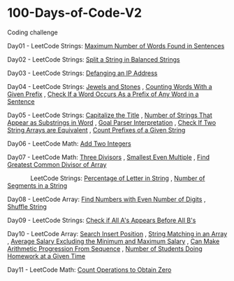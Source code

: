 # 100-Days-of-Code-V2

Coding challenge

Day01 - LeetCode Strings: [Maximum Number of Words Found in Sentences](https://leetcode.com/problems/maximum-number-of-words-found-in-sentences/)

Day02 - LeetCode Strings: [Split a String in Balanced Strings](https://leetcode.com/problems/split-a-string-in-balanced-strings/)

Day03 - LeetCode Strings: [Defanging an IP Address](https://leetcode.com/problems/defanging-an-ip-address/)

Day04 - LeetCode Strings: [Jewels and Stones](https://leetcode.com/problems/jewels-and-stones/) , [Counting Words With a Given Prefix](https://leetcode.com/problems/counting-words-with-a-given-prefix/) , [Check If a Word Occurs As a Prefix of Any Word in a Sentence](https://leetcode.com/problems/check-if-a-word-occurs-as-a-prefix-of-any-word-in-a-sentence/)

Day05 - LeetCode Strings: [Capitalize the Title](https://leetcode.com/problems/capitalize-the-title/) , [Number of Strings That Appear as Substrings in Word](https://leetcode.com/problems/number-of-strings-that-appear-as-substrings-in-word/) , [Goal Parser Interpretation](https://leetcode.com/problems/goal-parser-interpretation/) , [Check If Two String Arrays are Equivalent](https://leetcode.com/problems/check-if-two-string-arrays-are-equivalent/) , [Count Prefixes of a Given String](https://leetcode.com/problems/count-prefixes-of-a-given-string/) 

Day06 - LeetCode Math: [Add Two Integers](https://leetcode.com/problems/add-two-integers)

Day07 - LeetCode Math: [Three Divisors](https://leetcode.com/problems/three-divisors) , [Smallest Even Multiple](https://leetcode.com/problems/smallest-even-multiple/) , [Find Greatest Common Divisor of Array](https://leetcode.com/problems/find-greatest-common-divisor-of-array)<p>&emsp;&emsp;&emsp;&ensp;&nbsp;LeetCode Strings: [Percentage of Letter in String](https://leetcode.com/problems/percentage-of-letter-in-string/) , [Number of Segments in a String](https://leetcode.com/problems/number-of-segments-in-a-string/)</p>

Day08 - LeetCode Array: [Find Numbers with Even Number of Digits](https://leetcode.com/problems/find-numbers-with-even-number-of-digits/) , [Shuffle String](https://leetcode.com/problems/shuffle-string/)

Day09 - LeetCode Strings: [Check if All A's Appears Before All B's](https://leetcode.com/problems/check-if-all-as-appears-before-all-bs/)

Day10 - LeetCode Array: [Search Insert Position](https://leetcode.com/problems/search-insert-position/) , [String Matching in an Array](https://leetcode.com/problems/string-matching-in-an-array/) , [Average Salary Excluding the Minimum and Maximum Salary](https://leetcode.com/problems/average-salary-excluding-the-minimum-and-maximum-salary/) , [Can Make Arithmetic Progression From Sequence](https://leetcode.com/problems/can-make-arithmetic-progression-from-sequence/) , [Number of Students Doing Homework at a Given Time](https://leetcode.com/problems/number-of-students-doing-homework-at-a-given-time/)

Day11 - LeetCode Math: [Count Operations to Obtain Zero](https://leetcode.com/problems/number-of-steps-to-reduce-a-number-to-zero/)
